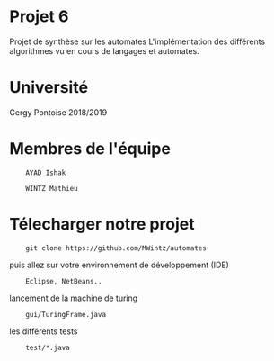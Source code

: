 # Projet 6
Projet de synthèse sur les automates
L'implémentation des différents algorithmes vu en cours de langages et automates.

# Université
Cergy Pontoise 2018/2019

# Membres de l'équipe
```
	AYAD Ishak
```
```
	WINTZ Mathieu
```

# Télecharger notre projet

```
	git clone https://github.com/MWintz/automates
```	

puis allez sur votre environnement de développement (IDE)
```
	Eclipse, NetBeans..
```

lancement de la machine de turing
```
	gui/TuringFrame.java
```

les différents tests
```
	test/*.java
```
